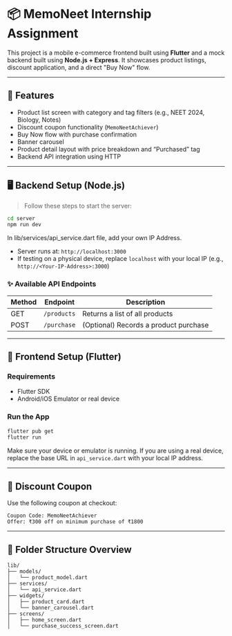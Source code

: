 # 📦 MemoNeet Internship Assignment

This project is a mobile e-commerce frontend built using **Flutter** and a mock backend built using **Node.js + Express**. It showcases product listings, discount application, and a direct "Buy Now" flow.

---

## 📱 Features

- Product list screen with category and tag filters (e.g., NEET 2024, Biology, Notes)
- Discount coupon functionality (`MemoNeetAchiever`)
- Buy Now flow with purchase confirmation
- Banner carousel
- Product detail layout with price breakdown and “Purchased” tag
- Backend API integration using HTTP

---

## 🖥️ Backend Setup (Node.js)

> Follow these steps to start the server:

```bash
cd server
npm run dev
```

In lib/services/api_service.dart file, add your own IP Address.

- Server runs at: `http://localhost:3000`
- If testing on a physical device, replace `localhost` with your local IP (e.g., `http://<Your-IP-Address>:3000`)

### ✨ Available API Endpoints

| Method | Endpoint     | Description                         |
|--------|--------------|-------------------------------------|
| GET    | `/products`  | Returns a list of all products      |
| POST   | `/purchase`  | (Optional) Records a product purchase |

---

## 📲 Frontend Setup (Flutter)

### Requirements
- Flutter SDK
- Android/iOS Emulator or real device

### Run the App
```bash
flutter pub get
flutter run
```

Make sure your device or emulator is running. If you are using a real device, replace the base URL in `api_service.dart` with your local IP address.

---

## 💸 Discount Coupon

Use the following coupon at checkout:

```
Coupon Code: MemoNeetAchiever
Offer: ₹300 off on minimum purchase of ₹1800
```

---

## 📁 Folder Structure Overview

```
lib/
├── models/
│   └── product_model.dart
├── services/
│   └── api_service.dart
├── widgets/
│   ├── product_card.dart
│   └── banner_carousel.dart
├── screens/
│   ├── home_screen.dart
│   └── purchase_success_screen.dart
